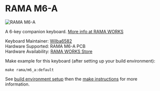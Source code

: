 # RAMA M6-A

![RAMA M6-A](https://static1.squarespace.com/static/563c788ae4b099120ae219e2/t/59fc7b1053450adf5bf9a852/1515932239307/RAMA-RAMA-M6-DSA-XO-CAPS.73-3_1.jpg?format=1500w)

A 6-key companion keyboard. [More info at RAMA WORKS](https://rama.works/m6a)

Keyboard Maintainer: [Wilba6582](https://github.com/Wilba6582)  
Hardware Supported: RAMA M6-A PCB  
Hardware Availability: [RAMA WORKS Store](https://ramaworks.store/)

Make example for this keyboard (after setting up your build environment):

    make rama/m6_a:default

See [build environment setup](https://docs.qmk.fm/build_environment_setup.html) then the [make instructions](https://docs.qmk.fm/make_instructions.html) for more information.